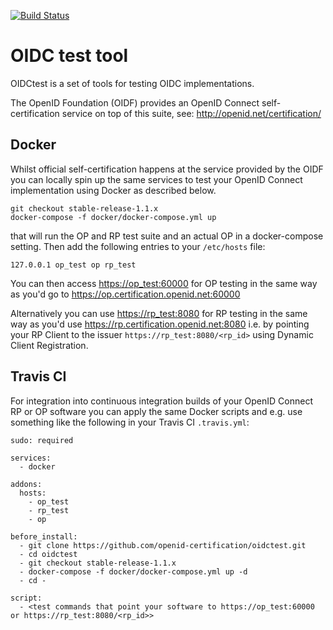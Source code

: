 [![Build Status](https://travis-ci.org/openid-certification/oidctest.svg?branch=master)](https://travis-ci.org/openid-certification/oidctest)

OIDC test tool
==============

OIDCtest is a set of tools for testing OIDC implementations.

The OpenID Foundation (OIDF) provides an OpenID Connect self-certification service on top of this
suite, see: http://openid.net/certification/

Docker
------
Whilst official self-certification happens at the service provided by the OIDF you can locally
spin up the same services to test your OpenID Connect implementation using Docker as described below.
````
git checkout stable-release-1.1.x
docker-compose -f docker/docker-compose.yml up
````
that will run the OP and RP test suite and an actual OP in a docker-compose setting.
Then add the following entries to your `/etc/hosts` file:
````
127.0.0.1 op_test op rp_test
````
You can then access [https://op_test:60000](https://op_test:60000) for OP testing in the same way as you'd go to https://op.certification.openid.net:60000 

Alternatively you can use [https://rp_test:8080](https://rp_test:8080) for RP testing in the same way as you'd use https://rp.certification.openid.net:8080
i.e. by pointing your RP Client to the issuer `https://rp_test:8080/<rp_id>` using Dynamic Client Registration.

Travis CI
---------
For integration into continuous integration builds of your OpenID Connect RP or OP software you can apply the same
Docker scripts and e.g. use something like the following in  your Travis CI `.travis.yml`:
````
sudo: required
  
services:
  - docker

addons:
  hosts:
    - op_test
    - rp_test
    - op

before_install:
  - git clone https://github.com/openid-certification/oidctest.git
  - cd oidctest
  - git checkout stable-release-1.1.x
  - docker-compose -f docker/docker-compose.yml up -d
  - cd -

script:
  - <test commands that point your software to https://op_test:60000 or https://rp_test:8080/<rp_id>>
````
